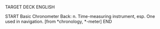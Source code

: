 TARGET DECK
ENGLISH

START
Basic
Chronometer
Back: n. Time-measuring instrument, esp. One used in navigation. [from *chronology, *-meter]
END
